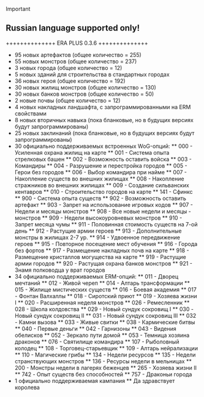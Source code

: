 > [!IMPORTANT]
> ## Russian language supported only!

++++++++++++++
ERA PLUS 0.3.6
++++++++++++++
* 95 новых артефактов (общее количество = 255)
* 55 новых монстров (общее количество = 237)
* 3 новых города (общее количество = 12)
* 5 новых зданий для строительства в стандартных городах
* 36 новых героя (общее количество = 192)
* 30 новых жилищ монстров (общее количество = 130)
* 30 новых банков монстров (общее количество = 50)
* 2 новые почвы (общее количество = 12)
* 4 новых накладных ландшафта, с запрограммированными на ERM свойствами
* 8 новых вторичных навыка (пока бланковые, но в будущих версиях будут запрограммированы)
* 25 новых заклинаний (пока бланковые, но в будущих версиях будут запрограммированы)
* 30 официально поддерживаемых встроенных WoG-опций:
** 000 - Усиленная охрана жилищ на карте
** 001 - Система опыта стрелковых башен
** 002 - Возможность оставить войска
** 003 - Командиры
** 004 - Разрушение и перестройка городов
** 005 - Герои без городов
** 006 - Выбор командира при найме
** 007 - Накопление существ во внешних жилищах
** 008 - Накопление стражников во внешних жилищах
** 009 - Создание сильванских кентавров
** 010 - Строительство городов на карте
** 141 - Сфинкс
** 900 - Система опыта существ
** 902 - Возможность оставить артефакт
** 903 - Запрет на использование игровых кодов
** 907 - Недели и месяцы монстров
** 908 - Все новые недели и месяцы - монстров
** 909 - Недели высокоуровневых монстров
** 910 - Запрет месяца чумы
** 911 - Половинная стоимость существ на 7-ой день
** 912 - Растущие армии героев
** 913 - Дополнительные монстры в жилищах 2-7 ур.
** 914 - Удвоенное передвижение героев
** 915 - Повторное посещение мест обучения
** 916 - Города без фортов
** 917 - Размещение накладных почв на карте
** 918 - Размещение кристаллов могущества на карте
** 919 - Растущие армии городов
** 920 - Растущая охрана банков монстров
** 921 - Знамя полководца у врат городов
* 34 официально поддерживаемых ERM-опций:
** 011 - Дворец мечтаний
** 012 - Живой череп
** 014 - Алтарь трансформации
** 015 - Жилище мистических существ
** 016 - Боевая академия
** 017 - Фонтан Валхаллы
** 018 - Сиротский приют
** 019 - Хозяева жизни I
** 020 - Расширенная неделя монстров
** 026 - Ремесленник
** 028 - Школа колдовства
** 029 - Новый сундук сокровищ I
** 030 - Новый сундук сокровищ II
** 031 - Новый сундук сокровищ III
** 032 - Камни вызова
** 033 - Живые свитки
** 038 - Кармические битвы
** 040 - Первые деньги
** 042 - Гарнизоны
** 043 - Видения обелисков
** 052 - Зеркало пути домой
** 053 - Темница хозяина драконов
** 076 - Святилище командира
** 107 - Рыболовный колодец
** 108 - Торговец-старьевщик
** 109 - Алтарь нейрализации
** 110 - Магические грибы
** 134 - Недели ресурсов
** 135 - Недели странствующих монстров
** 136 - Ресурсы недели в мельницах
** 200 - Монстры недели в лагерях беженцев
** 265 - Хозяева жизни II
** 742 - Опыт существ без способностей
** 757 - Драконьи города
* 1 официально поддерживаемая кампания
** Да здравствует королева
